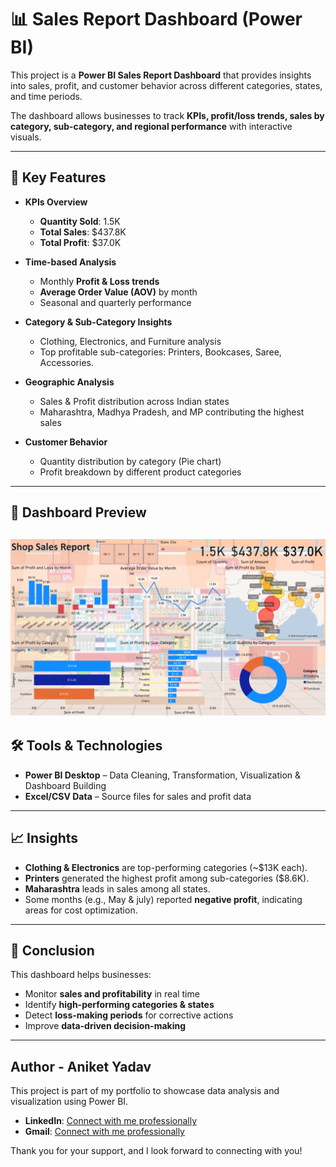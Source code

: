 # 📊 Sales Report Dashboard (Power BI)

This project is a **Power BI Sales Report Dashboard** that provides insights into sales, profit, and customer behavior across different categories, states, and time periods.  

The dashboard allows businesses to track **KPIs, profit/loss trends, sales by category, sub-category, and regional performance** with interactive visuals.

---

## 🚀 Key Features

- **KPIs Overview**  
  - **Quantity Sold**: 1.5K  
  - **Total Sales**: $437.8K  
  - **Total Profit**: $37.0K  

- **Time-based Analysis**  
  - Monthly **Profit & Loss trends**  
  - **Average Order Value (AOV)** by month  
  - Seasonal and quarterly performance  

- **Category & Sub-Category Insights**  
  - Clothing, Electronics, and Furniture analysis  
  - Top profitable sub-categories: Printers, Bookcases, Saree, Accessories.

- **Geographic Analysis**  
  - Sales & Profit distribution across Indian states  
  - Maharashtra, Madhya Pradesh, and MP contributing the highest sales  

- **Customer Behavior**  
  - Quantity distribution by category (Pie chart)  
  - Profit breakdown by different product categories  

---

## 📸 Dashboard Preview

![Sales Report Dashboard](https://raw.githubusercontent.com/aniket-analytics/Power-BI-Projects/main/Shop-Sales-Report/SalesReport.png)
---

## 🛠 Tools & Technologies

- **Power BI Desktop** – Data Cleaning, Transformation, Visualization & Dashboard Building  
- **Excel/CSV Data** – Source files for sales and profit data  

---

## 📈 Insights

- **Clothing & Electronics** are top-performing categories (~$13K each).  
- **Printers** generated the highest profit among sub-categories ($8.6K).  
- **Maharashtra** leads in sales among all states.  
- Some months (e.g., May & july) reported **negative profit**, indicating areas for cost optimization.  

---

## 🎯 Conclusion

This dashboard helps businesses:  
- Monitor **sales and profitability** in real time  
- Identify **high-performing categories & states**  
- Detect **loss-making periods** for corrective actions  
- Improve **data-driven decision-making**  

---

## Author - Aniket Yadav

This project is part of my portfolio to showcase data analysis and visualization using Power BI.

- **LinkedIn**: [Connect with me professionally](https://www.linkedin.com/in/aniket-yadav-/)
- **Gmail**: [Connect with me professionally](mailto:andyyadav12@gmail.com)

Thank you for your support, and I look forward to connecting with you!
